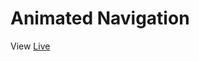 # Animated Navigation


View [Live](https://divyanshrastogi51.github.io/javascript-web-projects/menu-navigation/index.html)

